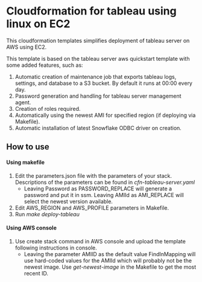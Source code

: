 # Cloudformation for tableau using linux on EC2
This cloudformation templates simplifies deployment of tableau server on AWS using EC2.

This template is based on the tableau server aws quickstart template with some added features, such as:
1. Automatic creation of maintenance job that exports tableau logs, settings, and database to a S3 bucket. By default it runs at 00:00 every day.
2. Password generation and handling for tableau server management agent.
3. Creation of roles required. 
4. Automatically using the newest AMI for specified region (if deploying via Makefile).
5. Automatic installation of latest Snowflake ODBC driver on creation.


## How to use
#### Using makefile
1. Edit the parameters.json file with the parameters of your stack. Descriptions of the parameters can be found in *cfn-tableau-server.yaml*
	- Leaving Password as PASSWORD_REPLACE will generate a password and put it in ssm.
	Leaving AMIId as AMI_REPLACE will select the newest version available.
2. Edit AWS_REGION and AWS_PROFILE parameters in Makefile.
3. Run *make deploy-tableau*

#### Using AWS console 
1. Use create stack command in AWS console and upload the template following instructions in console.
	- Leaving the parameter AMIID as the default value FindInMapping will use hard-coded values for the AMIId which will probably not be the newest image. Use *get-newest-image* in the Makefile to get the most recent ID.